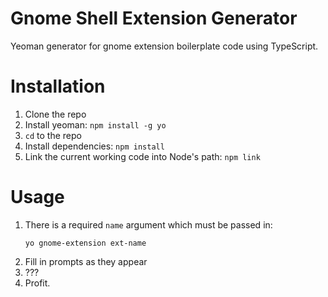 # Gnome Shell Extension Generator
Yeoman generator for gnome extension boilerplate code using TypeScript.

# Installation
1. Clone the repo
1. Install yeoman: `npm install -g yo`
1. `cd` to the repo
1. Install dependencies: `npm install`
1. Link the current working code into Node's path: `npm link`

# Usage
1. There is a required `name` argument which must be passed in:
    ```
    yo gnome-extension ext-name
    ```
1. Fill in prompts as they appear
1. ???
1. Profit.